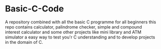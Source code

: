 # Basic-C-Code
A repository combined with all the basic C programme for all beginners this repo contains calculator, palindrome checker, simple and compound interest calculator and some other projects like mini library and ATM simulator a easy way to test you'r C understanding and to develop projects in the domain of C.
